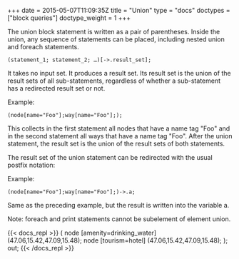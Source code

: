 +++
date = 2015-05-07T11:09:35Z
title = "Union"
type = "docs"
doctypes = ["block queries"]
doctype_weight = 1
+++

The union block statement is written as a pair of parentheses. Inside the union, any sequence of statements can be placed, including nested union and foreach statements.

    (statement_1; statement_2; …)[->.result_set];

It takes no input set. It produces a result set. Its result set is the union of the result sets of all sub-statements, regardless of whether a sub-statement has a redirected result set or not.

Example:

    (node[name="Foo"];way[name="Foo"];);

This collects in the first statement all nodes that have a name tag "Foo" and in the second statement all ways that have a name tag "Foo". After the union statement, the result set is the union of the result sets of both statements.

The result set of the union statement can be redirected with the usual postfix notation:

Example:

    (node[name="Foo"];way[name="Foo"];)->.a;

Same as the preceding example, but the result is written into the variable a.

Note: foreach and print statements cannot be subelement of element union.

{{< docs_repl >}}
(
node
  [amenity=drinking_water]
  (47.06,15.42,47.09,15.48);
node
  [tourism=hotel]
  (47.06,15.42,47.09,15.48);
);
out;
{{< /docs_repl >}}
